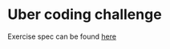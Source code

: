 Uber coding challenge
=====================

Exercise spec can be found [here](https://github.com/uber/coding-challenge-tools/blob/master/coding_challenge.md)